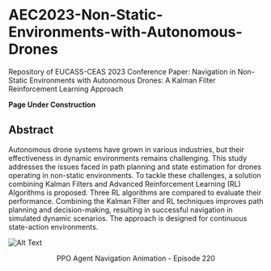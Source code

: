 # AEC2023-Non-Static-Environments-with-Autonomous-Drones

Repository of EUCASS-CEAS 2023 Conference Paper: Navigation in Non-Static Environments with Autonomous Drones: A Kalman Filter Reinforcement Learning Approach

**Page Under Construction**

## Abstract 
Autonomous drone systems have grown in various industries, but their effectiveness in dynamic environments remains challenging. This study addresses the issues faced in path planning and state estimation for drones operating in non-static environments. To tackle these challenges, a solution combining Kalman Filters and Advanced Reinforcement Learning (RL) Algorithms is proposed. Three RL algorithms are compared to evaluate their performance. Combining the Kalman Filter and RL techniques improves path planning and decision-making, resulting in successful navigation in simulated dynamic scenarios. The approach is designed for continuous state-action environments.

![Alt Text](./images/PPO_3D_220.gif)
<center>PPO Agent Navigation Animation - Episode 220</center>

